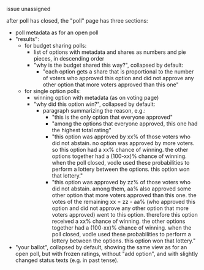 issue unassigned

after poll has closed, the "poll" page has three sections:
- poll metadata as for an open poll
- "results":
  - for budget sharing polls: 
    - list of options with metadata and shares as numbers and pie pieces, in descending order
    - "why is the budget shared this way?", collapsed by default:
      - "each option gets a share that is proportional to the number of voters who approved this option and did not approve any other option that more voters approved than this one"  
  - for single option polls: 
    - winning option with metadata (as on voting page)
    - "why did this option win?", collapsed by default:
      - paragraph summarizing the reason, e.g.:
        - "this is the only option that everyone approved"
        - "among the options that everyone approved, this one had the highest total rating"
        - "this option was approved by xx% of those voters who did not abstain. no option was approved by more voters. so this option had a xx% chance of winning. the other options together had a (100-xx)% chance of winning. when the poll closed, vodle used these probabilities to perform a lottery between the options. this option won that lottery."
        - "this option was approved by zz% of those voters who did not abstain. among them, aa% also approved some other option that more voters approved than this one. the votes of the remaining xx = zz - aa% (who approved this option and did not approve any other option that more voters approved) went to this option. therefore this option received a xx% chance of winning. the other options together had a (100-xx)% chance of winning. when the poll closed, vodle used these probabilities to perform a lottery between the options. this option won that lottery."
- "your ballot", collapsed by default, showing the same view as for an open poll, but with frozen ratings, without "add option", and with slightly changed status texts (e.g. in past tense).
